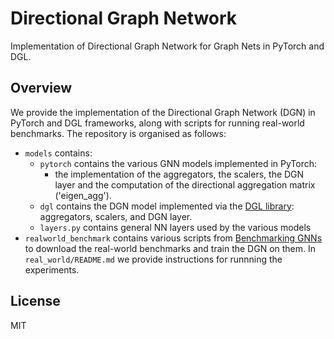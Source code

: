 # Directional Graph Network

Implementation of Directional Graph Network for Graph Nets in PyTorch and DGL.

## Overview

We provide the implementation of the Directional Graph Network (DGN) in PyTorch and DGL frameworks, along with scripts for running real-world benchmarks. The repository is organised as follows:

- `models` contains:
  - `pytorch` contains the various GNN models implemented in PyTorch:
    - the implementation of the aggregators, the scalers, the DGN layer and the computation of the directional aggregation matrix ('eigen_agg').
  - `dgl` contains the DGN model implemented via the [DGL library](https://www.dgl.ai/): aggregators, scalers, and DGN layer.
  - `layers.py` contains general NN layers used by the various models
- `realworld_benchmark` contains various scripts from [Benchmarking GNNs](https://github.com/graphdeeplearning/benchmarking-gnns) to download the real-world benchmarks and train the DGN on them. In `real_world/README.md` we provide instructions for runnning the experiments.


## License
MIT
